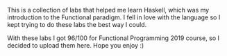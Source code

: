 This is a collection of labs that helped me learn Haskell, which was my introduction to the Functional paradigm. I fell in love with the language so I kept trying to do these labs the best way I could.

With these labs I got 96/100 for Functional Programming 2019 course, so I decided to upload them here. Hope you enjoy :)
